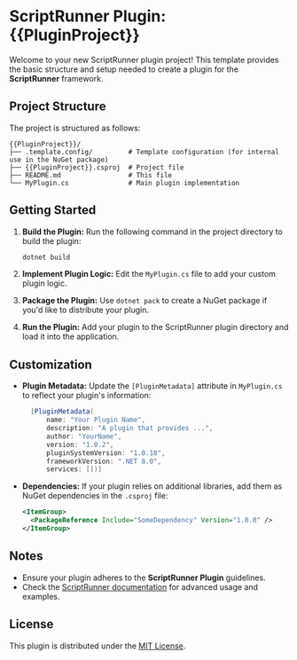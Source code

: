 # ScriptRunner Plugin: {{PluginProject}}

Welcome to your new ScriptRunner plugin project! This template provides the basic structure and setup needed to create a plugin for the **ScriptRunner** framework.

## Project Structure

The project is structured as follows:

```
{{PluginProject}}/
├── .template.config/         # Template configuration (for internal use in the NuGet package)
├── {{PluginProject}}.csproj  # Project file
├── README.md                 # This file
└── MyPlugin.cs               # Main plugin implementation
```

## Getting Started

1. **Build the Plugin:**
   Run the following command in the project directory to build the plugin:
   ```bash
   dotnet build
   ```

2. **Implement Plugin Logic:**
   Edit the `MyPlugin.cs` file to add your custom plugin logic.

3. **Package the Plugin:**
   Use `dotnet pack` to create a NuGet package if you'd like to distribute your plugin.

4. **Run the Plugin:**
   Add your plugin to the ScriptRunner plugin directory and load it into the application.

## Customization

- **Plugin Metadata:**
  Update the `[PluginMetadata]` attribute in `MyPlugin.cs` to reflect your plugin's information:
  ```csharp
    [PluginMetadata(
        name: "Your Plugin Name",
        description: "A plugin that provides ...",
        author: "YourName",
        version: "1.0.2",
        pluginSystemVersion: "1.0.18",
        frameworkVersion: ".NET 8.0",
        services: [])]
  ```

- **Dependencies:**
  If your plugin relies on additional libraries, add them as NuGet dependencies in the `.csproj` file:
  ```xml
  <ItemGroup>
    <PackageReference Include="SomeDependency" Version="1.0.0" />
  </ItemGroup>
  ```

## Notes

- Ensure your plugin adheres to the **ScriptRunner Plugin** guidelines.
- Check the [ScriptRunner documentation](https://example.com/docs) for advanced usage and examples.

## License

This plugin is distributed under the [MIT License](LICENSE).
